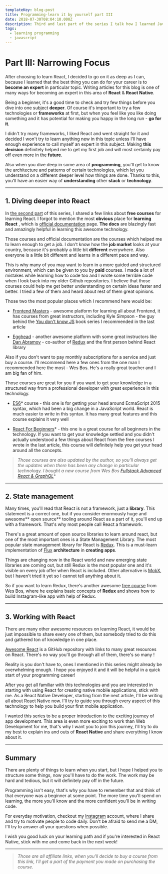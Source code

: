 ```yaml
---
templateKey: blog-post
title: Programming-learn it by yourself part III
date: 2018-07-30T08:04:10.000Z
description: Third and last part of the series I talk how I learned JavaScript and React Native by myself
tags:
  - learning programming
  - javascript
---
```


# Part III: Narrowing Focus

After choosing to learn React, I decided to go on it as deep as I can, because I learned that the best thing you can do for your career is to **become an expert** in particular topic. Writing articles for this blog is one of many ways for becoming an expert in this area of **React** & **React Native**.

Being a beginner, it's a good time to check and try few things before you dive into one subject **deeper**. Of course it's important to try a few technologies or **frameworks** at first, but when you feel like you like doing something and it has potential for making you happy in the long run - **go for it**.

I didn't try many frameworks, I liked React and went straight for it and decided I won't try to learn anything new in this topic unless I'll have enough experience to call myself an expert in this subject. Making **this decision** definitely helped me to get my first job and will most certainly pay off even more in the **future**.

Also when you dive deep in some area of **programming**, you'll get to know the architecture and patterns of certain technologies, which let you understand on a different deeper level how things are done. Thanks to this, you'll have an easier way of **understanding** other **stack** or **technology**.

---

## **1. Diving deeper into React**

In [the second part](https://selfmadedeveloper.com/blog/2018-07-23-programming-learn-it-by-yourself-part-2/) of this series, I shared a few links about **free courses** for learning React. I forgot to mention the most **obvious** place for **learning** **React** , which is [official documentation](https://reactjs.org/) page. **The docs** are blazingly fast and amazingly helpful in learning this awesome technology.

Those courses and official documentation are the courses which helped me to learn enough to get a job. I don't know how the **job market** looks at your country, because it's probably a little bit **different** everywhere. Also everyone is a little bit different and learns in a different pace and way.

This is why many of you may want to learn in a more guided and structured environment, which can be given to you by **paid** courses. I made a lot of mistakes while learning how to code too and I wrote some terrible code when I look back into my older Github repositories. I believe that those courses could help me get better understanding on certain ideas faster and better. I tried a few of them and heard about rest of them great opinions.

Those two the most popular places which I recommend here would be:

- [Frontend Masters](https://frontendmasters.com/) - awesome platform for learning all about Frontend, it has courses from great instructors, including Kyle Simpson - the guy behind the [You don't know JS](https://github.com/getify/You-Dont-Know-JS) book series I recommended in the last article

- [Egghead](https://egghead.io/) - another awesome platform with some great instructors like [Dan Abramov](https://twitter.com/dan_abramov?ref_src=twsrc%5Egoogle%7Ctwcamp%5Eserp%7Ctwgr%5Eauthor) - co-author of [Redux](https://redux.js.org/) and the first person behind React library

Also if you don't want to pay monthly subscriptions for a service and just buy a course. I'll recommend here a few ones from the one man I recommended here the most - Wes Bos. He's a really great teacher and I am big fan of him.

Those courses are great for you if you want to get your knowledge in a structured way from a professional developer with great experience in this technology.

- [ES6](https://ES6.io/friend/SELFMADE)* course - this one is for getting your head around EcmaScript 2015 syntax, which had been a big change in a JavaScript world. React is much easier to write in this syntax. It has many great features and this course explains it very well

- [React For Beginners](https://ReactForBeginners.com/friend/SELFMADE)* - this one is a great course for all beginners in the technology. If you want to get your knowledge settled and you didn't actually understood a few things about React from the free courses I wrote in the last article, this course will definitely help you get your head around all the concepts.

>*Those courses are also updated by the author, so you'll always get the updates when there has been any change in particular technology.*
>*I bought a new course from Wes Bos [Fullstack Advanced React & GraphQL](https://AdvancedReact.com/friend/SELFMAD)**

___

## **2. State management**

Many times, you'll read that React is not a framework, just a **library**. This statement is a correct one, but if you consider enormously huge and awesome** open source** tooling around React as a part of it, you'll end up with a framework. That's why most people call React a framework.

There's a great amount of open source libraries to learn around react, but one of the most important ones is a State Management Library. The most popular state management library for React is [Redux](https://redux.js.org/). This is a must-learn implementation of [Flux](https://facebook.github.io/flux/) **architecture** in **creating apps**.

Things are changing now in the React world and new emerging state libraries are coming out, but still Redux is the most popular one and it's visible on every job offer when React is included. Other alternative is [MobX](https://mobx.js.org/), but I haven't tried it yet so I cannot tell anything about it.

So if you want to learn Redux, there's another awesome [free course](https://LearnRedux.com/friend/SELFMADE) from Wes Bos, where he explains basic concepts of **Redux** and shows how to build Instagram-like app with help of Redux.

___

## **3. Working with React**

There are many other awesome resources on learning React, it would be just impossible to share every one of them, but somebody tried to do this and gathered ton of knowledge in one place.

[Awesome React](https://github.com/enaqx/awesome-react) is a GitHub repository with links to many great resources on React. There's no way you'll go through all of them, there's so many !

Reality is you don't have to, ones I mentioned in this series might already be overwhelming enough. I hope you enjoyed it and it will be helpful in a quick start of your programming career!

After you get all familiar with this technologies and you are interested in starting with using React for creating native mobile applications, stick with me. As a React Native Developer, starting from the next article, I'll be writing all about React Native now. I'll try to guide you through every aspect of this technology to help you build your first mobile application.

I wanted this series to be a proper introduction to the exciting journey of app development. This area is even more exciting to work than Web Development for me, that's why I want you to join this journey, I'll try to do my best to explain ins and outs of **React Native** and share everything I know about it.

---

## **Summary**

There are plenty of things to learn when you start, but I hope I helped you to structure some things, now you'll have to do the work. The work may be hard and tedious, but it will definitely pay off in the future.

Programming isn't easy, that's why you have to remember that and think of that everyone was a beginner at some point. The more time you'll spend on learning, the more you'll know and the more confident you'll be in writing code.

For everyday motivation, checkout my [Instagram](https://www.instagram.com/selfmadedeveloper) account, where I share and try to motivate people to code daily. Don't be afraid to send me a DM, I'll try to answer all your questions when possible.

I wish you good luck on your learning path and if you're interested in React Native, stick with me and come back in the next week!

---

>*Those are all affiliate links, when you'll decide to buy a course from this link, I'll get a part of the payment you made on purchasing the course.*
